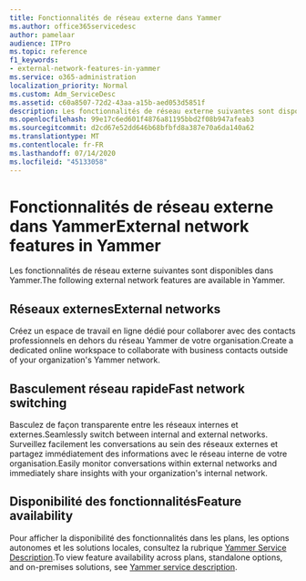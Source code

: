 ```yaml
---
title: Fonctionnalités de réseau externe dans Yammer
ms.author: office365servicedesc
author: pamelaar
audience: ITPro
ms.topic: reference
f1_keywords:
- external-network-features-in-yammer
ms.service: o365-administration
localization_priority: Normal
ms.custom: Adm_ServiceDesc
ms.assetid: c60a8507-72d2-43aa-a15b-aed053d5851f
description: Les fonctionnalités de réseau externe suivantes sont disponibles dans Yammer.
ms.openlocfilehash: 99e17c6ed601f4876a81195bbd2f08b947afeab3
ms.sourcegitcommit: d2cd67e52dd646b68bfbfd8a387e70a6da140a62
ms.translationtype: MT
ms.contentlocale: fr-FR
ms.lasthandoff: 07/14/2020
ms.locfileid: "45133058"
---
```

# <a name="external-network-features-in-yammer"></a><span data-ttu-id="83ab7-103">Fonctionnalités de réseau externe dans Yammer</span><span class="sxs-lookup"><span data-stu-id="83ab7-103">External network features in Yammer</span></span>

<span data-ttu-id="83ab7-104">Les fonctionnalités de réseau externe suivantes sont disponibles dans Yammer.</span><span class="sxs-lookup"><span data-stu-id="83ab7-104">The following external network features are available in Yammer.</span></span>
  
## <a name="external-networks"></a><span data-ttu-id="83ab7-105">Réseaux externes</span><span class="sxs-lookup"><span data-stu-id="83ab7-105">External networks</span></span>

<span data-ttu-id="83ab7-106">Créez un espace de travail en ligne dédié pour collaborer avec des contacts professionnels en dehors du réseau Yammer de votre organisation.</span><span class="sxs-lookup"><span data-stu-id="83ab7-106">Create a dedicated online workspace to collaborate with business contacts outside of your organization's Yammer network.</span></span>
  
## <a name="fast-network-switching"></a><span data-ttu-id="83ab7-107">Basculement réseau rapide</span><span class="sxs-lookup"><span data-stu-id="83ab7-107">Fast network switching</span></span>

<span data-ttu-id="83ab7-108">Basculez de façon transparente entre les réseaux internes et externes.</span><span class="sxs-lookup"><span data-stu-id="83ab7-108">Seamlessly switch between internal and external networks.</span></span> <span data-ttu-id="83ab7-109">Surveillez facilement les conversations au sein des réseaux externes et partagez immédiatement des informations avec le réseau interne de votre organisation.</span><span class="sxs-lookup"><span data-stu-id="83ab7-109">Easily monitor conversations within external networks and immediately share insights with your organization's internal network.</span></span>
  
## <a name="feature-availability"></a><span data-ttu-id="83ab7-110">Disponibilité des fonctionnalités</span><span class="sxs-lookup"><span data-stu-id="83ab7-110">Feature availability</span></span>

<span data-ttu-id="83ab7-111">Pour afficher la disponibilité des fonctionnalités dans les plans, les options autonomes et les solutions locales, consultez la rubrique [Yammer Service Description](yammer-service-description.md).</span><span class="sxs-lookup"><span data-stu-id="83ab7-111">To view feature availability across plans, standalone options, and on-premises solutions, see [Yammer service description](yammer-service-description.md).</span></span>